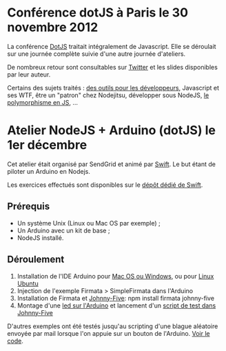 # Conférence dotJS à Paris le 30 novembre 2012

La conférence [DotJS](http://www.dotjs.eu/) traitait intégralement de Javascript.
Elle se déroulait sur une journée complète suivie d'une autre journée d'ateliers.

De nombreux retour sont consultables sur [Twitter](https://twitter.com/search?q=%23dotjs)
et les slides disponibles par leur auteur.

Certains des sujets traités : [des outils pour les développeurs](https://speakerdeck.com/addyosmani/tooling-for-the-modern-webapp-developer), Javascript et ses WTF, être un "patron" chez Nodejitsu, développer sous NodeJS, [le polymorphisme en JS](http://lanyrd.com/2012/dotjs/scbgcm/), …


# Atelier NodeJS + Arduino (dotJS) le 1er décembre

Cet atelier était organisé par SendGrid et animé par [Swift](https://twitter.com/swiftalphaone).
Le but étant de piloter un Arduino en Nodejs.

Les exercices effectués sont disponibles sur le [dépôt dédié de Swift](https://github.com/theycallmeswift/arduino-101-workshop).


## Prérequis

- Un système Unix (Linux ou Mac OS par exemple) ;
- Un Arduino avec un kit de base ;
- NodeJS installé.


## Déroulement

1. Installation de l'IDE Arduino pour [Mac OS ou Windows](http://arduino.cc/fr/Main/TelechargerArduinoFrancais), ou pour [Linux Ubuntu](http://www.arduino.cc/playground/Linux/Ubuntu)
2. Injection de l'exemple Firmata > SimpleFirmata dans l'Arduino
3. Installation de Firmata et [Johnny-Five](https://github.com/rwldrn/johnny-five): npm install firmata johnny-five
4. Montage d'une [led sur l'Arduino](http://arduino.cc/en/uploads/Tutorial/ExampleCircuit_bb.png) et lancement d'un [script de test dans Johnny-Five](https://github.com/rwldrn/johnny-five/blob/master/eg/board.js)

D'autres exemples ont été testés jusqu'au scripting d'une blague aléatoire envoyée par mail
lorsque l'on appuie sur un bouton de l'Arduino. [Voir le code](https://github.com/vinyll/arduino-playground/blob/master/nodejs/mail-joke.js).

